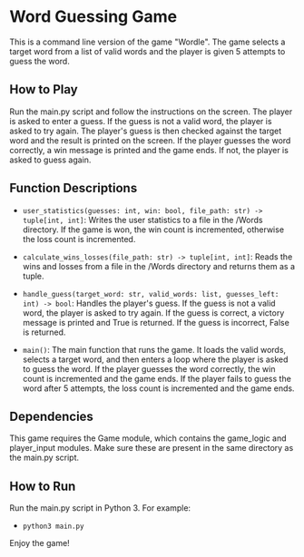 # Word Guessing Game

This is a command line version of the game "Wordle". The game selects a target word from a list of valid words and the player is given 5 attempts to guess the word.

## How to Play

Run the main.py script and follow the instructions on the screen. The player is asked to enter a guess. If the guess is not a valid word, the player is asked to try again. The player's guess is then checked against the target word and the result is printed on the screen. If the player guesses the word correctly, a win message is printed and the game ends. If not, the player is asked to guess again.

## Function Descriptions

- `user_statistics(guesses: int, win: bool, file_path: str) -> tuple[int, int]`: Writes the user statistics to a file in the /Words directory. If the game is won, the win count is incremented, otherwise the loss count is incremented.

- `calculate_wins_losses(file_path: str) -> tuple[int, int]`: Reads the wins and losses from a file in the /Words directory and returns them as a tuple.

- `handle_guess(target_word: str, valid_words: list, guesses_left: int) -> bool`: Handles the player's guess. If the guess is not a valid word, the player is asked to try again. If the guess is correct, a victory message is printed and True is returned. If the guess is incorrect, False is returned.

- `main()`: The main function that runs the game. It loads the valid words, selects a target word, and then enters a loop where the player is asked to guess the word. If the player guesses the word correctly, the win count is incremented and the game ends. If the player fails to guess the word after 5 attempts, the loss count is incremented and the game ends.

## Dependencies

This game requires the Game module, which contains the game_logic and player_input modules. Make sure these are present in the same directory as the main.py script.

## How to Run

Run the main.py script in Python 3. For example:

- `python3 main.py`

Enjoy the game!
